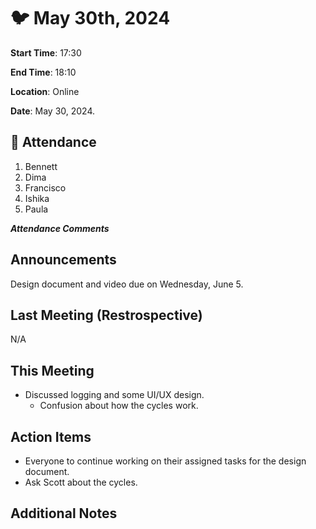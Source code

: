 # :bird: May 30th, 2024

**Start Time**: 17:30

**End Time**: 18:10

**Location**: Online

**Date**: May 30, 2024.

## 👋 Attendance

1. Bennett
2. Dima
3. Francisco
4. Ishika
5. Paula

***Attendance Comments***

## Announcements

Design document and video due on Wednesday, June 5.

## Last Meeting (Restrospective)

N/A

## This Meeting  

- Discussed logging and some UI/UX design.
  - Confusion about how the cycles work.

## Action Items

- Everyone to continue working on their assigned tasks for the design document.
- Ask Scott about the cycles.

## Additional Notes
